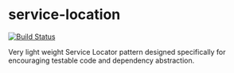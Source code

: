 # service-location 
[![Build Status](https://dev.azure.com/landorphan/Service-Location/_apis/build/status/Service%20Location%20PR?branchName=master)](https://dev.azure.com/landorphan/Service-Location/_build/latest?definitionId=13?branchName=master) 

Very light weight Service Locator pattern designed specifically for encouraging testable code and dependency abstraction.

